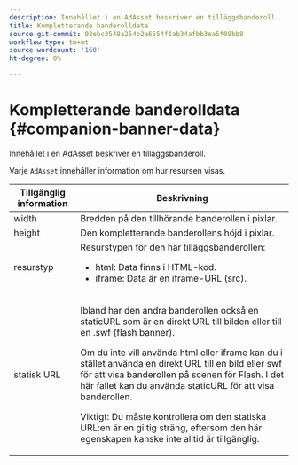 ```yaml
---
description: Innehållet i en AdAsset beskriver en tilläggsbanderoll.
title: Kompletterande banderolldata
source-git-commit: 02ebc3548a254b2a6554f1ab34afbb3ea5f09bb8
workflow-type: tm+mt
source-wordcount: '160'
ht-degree: 0%

---
```


# Kompletterande banderolldata {#companion-banner-data}

Innehållet i en AdAsset beskriver en tilläggsbanderoll.

<!--<a id="section_D730B4FD6FD749E9860B6A07FC110552"></a>-->

Varje `AdAsset` innehåller information om hur resursen visas.

<table id="table_760C885E2DCA4BE983CC57FDA7BD5B14"> 
 <thead> 
  <tr> 
   <th colname="col1" class="entry"> <b>Tillgänglig information </b></th> 
   <th colname="col2" class="entry"> <b>Beskrivning</b> </th> 
  </tr> 
 </thead>
 <tbody> 
  <tr> 
   <td colname="col1"> width </td> 
   <td colname="col2"> Bredden på den tillhörande banderollen i pixlar. </td> 
  </tr> 
  <tr> 
   <td colname="col1"> height </td> 
   <td colname="col2"> Den kompletterande banderollens höjd i pixlar. </td> 
  </tr> 
  <tr> 
   <td colname="col1"> resurstyp </td> 
   <td colname="col2">Resurstypen för den här tilläggsbanderollen: 
    <ul id="ul_A067787FE49E4B6095BE0AC1D447DBB3"> 
     <li id="li_02B7224C67004095B3F6E50FD21E507E">html: Data finns i HTML-kod. </li> 
     <li id="li_5F37E14472424F808C6094F42009E676">iframe: Data är en iframe-URL (src). </li> 
    </ul> </td> 
  </tr> 
  <tr> 
   <td colname="col1"> statisk URL </td> 
   <td colname="col2"> <p>Ibland har den andra banderollen också en <span class="codeph"> staticURL</span> som är en direkt URL till bilden eller till en <span class="codeph"> .swf</span> (flash banner). </p> <p>Om du inte vill använda html eller iframe kan du i stället använda en direkt URL till en bild eller swf för att visa banderollen på scenen för Flash. I det här fallet kan du använda <span class="codeph"> staticURL</span> för att visa banderollen. </p> <p>Viktigt: Du måste kontrollera om den statiska URL:en är en giltig sträng, eftersom den här egenskapen kanske inte alltid är tillgänglig. </p> </td> 
  </tr> 
 </tbody> 
</table>
